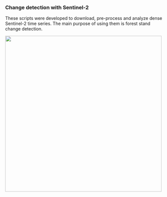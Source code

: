 ### Change detection with Sentinel-2
These scripts were developed to download, pre-process and analyze dense Sentinel-2 time series. 
The main purpose of using them is forest stand change detection.

<img src="milicz_DATA.jpg" width="500">